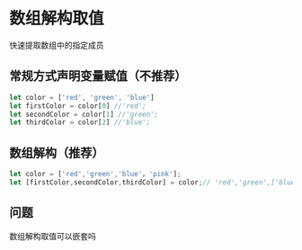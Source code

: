 # 数组解构取值

快速提取数组中的指定成员

## 常规方式声明变量赋值（不推荐）

```js
let color = ['red', 'green', 'blue']
let firstColor = color[0] //'red';
let secondColor = color[1] //'green';
let thirdColor = color[2] //'blue';
```

## 数组解构（推荐）

```js
let color = ['red','green','blue'，'pink'];
let [firstColor,secondColor,thirdColor] = color;// 'red','green',['blue','pink']
```

## 问题

数组解构取值可以嵌套吗
